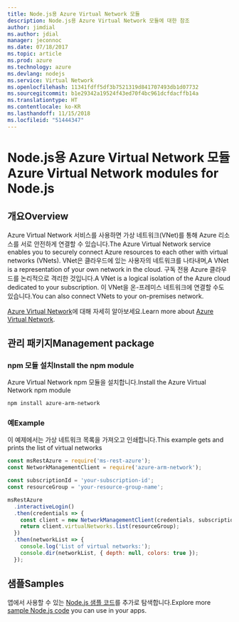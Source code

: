```yaml
---
title: Node.js용 Azure Virtual Network 모듈
description: Node.js용 Azure Virtual Network 모듈에 대한 참조
author: jimdial
ms.author: jdial
manager: jeconnoc
ms.date: 07/18/2017
ms.topic: article
ms.prod: azure
ms.technology: azure
ms.devlang: nodejs
ms.service: Virtual Network
ms.openlocfilehash: 11341fdff5df3b7521319d841707493db1d07732
ms.sourcegitcommit: b1e29342a19524f43ed70f4bc961dcfdacffb14a
ms.translationtype: HT
ms.contentlocale: ko-KR
ms.lasthandoff: 11/15/2018
ms.locfileid: "51444347"
---
```

# <a name="azure-virtual-network-modules-for-nodejs"></a><span data-ttu-id="19980-103">Node.js용 Azure Virtual Network 모듈</span><span class="sxs-lookup"><span data-stu-id="19980-103">Azure Virtual Network modules for Node.js</span></span>

## <a name="overview"></a><span data-ttu-id="19980-104">개요</span><span class="sxs-lookup"><span data-stu-id="19980-104">Overview</span></span>

<span data-ttu-id="19980-105">Azure Virtual Network 서비스를 사용하면 가상 네트워크(VNet)를 통해 Azure 리소스를 서로 안전하게 연결할 수 있습니다.</span><span class="sxs-lookup"><span data-stu-id="19980-105">The Azure Virtual Network service enables you to securely connect Azure resources to each other with virtual networks (VNets).</span></span> <span data-ttu-id="19980-106">VNet은 클라우드에 있는 사용자의 네트워크를 나타내며,</span><span class="sxs-lookup"><span data-stu-id="19980-106">A VNet is a representation of your own network in the cloud.</span></span> <span data-ttu-id="19980-107">구독 전용 Azure 클라우드를 논리적으로 격리한 것입니다.</span><span class="sxs-lookup"><span data-stu-id="19980-107">A VNet is a logical isolation of the Azure cloud dedicated to your subscription.</span></span> <span data-ttu-id="19980-108">이 VNet을 온-프레미스 네트워크에 연결할 수도 있습니다.</span><span class="sxs-lookup"><span data-stu-id="19980-108">You can also connect VNets to your on-premises network.</span></span>

<span data-ttu-id="19980-109">[Azure Virtual Network](https://docs.microsoft.com/azure/virtual-network/virtual-networks-overview)에 대해 자세히 알아보세요.</span><span class="sxs-lookup"><span data-stu-id="19980-109">Learn more about [Azure Virtual Network](https://docs.microsoft.com/azure/virtual-network/virtual-networks-overview).</span></span>

## <a name="management-package"></a><span data-ttu-id="19980-110">관리 패키지</span><span class="sxs-lookup"><span data-stu-id="19980-110">Management package</span></span>

### <a name="install-the-npm-module"></a><span data-ttu-id="19980-111">npm 모듈 설치</span><span class="sxs-lookup"><span data-stu-id="19980-111">Install the npm module</span></span>

<span data-ttu-id="19980-112">Azure Virtual Network npm 모듈을 설치합니다.</span><span class="sxs-lookup"><span data-stu-id="19980-112">Install the Azure Virtual Network npm module</span></span>

```bash
npm install azure-arm-network
```

### <a name="example"></a><span data-ttu-id="19980-113">예</span><span class="sxs-lookup"><span data-stu-id="19980-113">Example</span></span>

<span data-ttu-id="19980-114">이 예제에서는 가상 네트워크 목록을 가져오고 인쇄합니다.</span><span class="sxs-lookup"><span data-stu-id="19980-114">This example gets and prints the list of virtual networks</span></span>

```javascript
const msRestAzure = require('ms-rest-azure');
const NetworkManagementClient = require('azure-arm-network');

const subscriptionId = 'your-subscription-id';
const resourceGroup = 'your-resource-group-name';

msRestAzure
  .interactiveLogin()
  .then(credentials => {
    const client = new NetworkManagementClient(credentials, subscriptionId);
    return client.virtualNetworks.list(resourceGroup);
  })
  .then(networkList => {
    console.log('List of virtual networks:');
    console.dir(networkList, { depth: null, colors: true });
  });
```

## <a name="samples"></a><span data-ttu-id="19980-115">샘플</span><span class="sxs-lookup"><span data-stu-id="19980-115">Samples</span></span>

<span data-ttu-id="19980-116">앱에서 사용할 수 있는 [Node.js 샘플 코드](https://azure.microsoft.com/resources/samples/?platform=nodejs)를 추가로 탐색합니다.</span><span class="sxs-lookup"><span data-stu-id="19980-116">Explore more [sample Node.js code](https://azure.microsoft.com/resources/samples/?platform=nodejs) you can use in your apps.</span></span>
